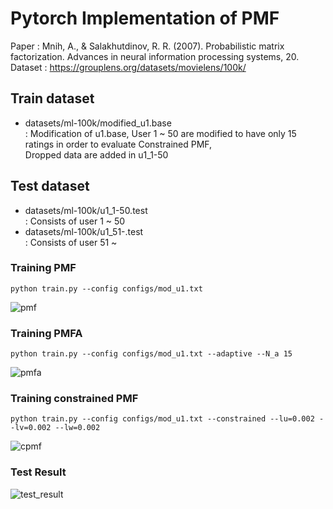 # Pytorch Implementation of PMF
Paper : Mnih, A., & Salakhutdinov, R. R. (2007). Probabilistic matrix factorization. Advances in neural information processing systems, 20.
Dataset : https://grouplens.org/datasets/movielens/100k/

## Train dataset 
* datasets/ml-100k/modified_u1.base  
    : Modification of u1.base, User 1 ~ 50 are modified to have only 15 ratings in order to evaluate Constrained PMF,  
    Dropped data are added in u1_1-50
     
## Test dataset
* datasets/ml-100k/u1_1-50.test  
    : Consists of user 1 ~ 50
* datasets/ml-100k/u1_51-.test  
    : Consists of user 51 ~


### Training PMF

```
python train.py --config configs/mod_u1.txt
```
![pmf](https://github.com/hhhhnFe/DSAIL_2023_Summer/assets/49011793/f80f4529-e43d-4b3b-b751-f7f684337dc1)

### Training PMFA

```
python train.py --config configs/mod_u1.txt --adaptive --N_a 15
```
![pmfa](https://github.com/hhhhnFe/DSAIL_2023_Summer/assets/49011793/cf3608ec-33f6-4a66-b903-500bff88e84f)

### Training constrained PMF

```
python train.py --config configs/mod_u1.txt --constrained --lu=0.002 --lv=0.002 --lw=0.002
```
![cpmf](https://github.com/hhhhnFe/DSAIL_2023_Summer/assets/49011793/f04cf7e9-e349-488c-baac-65c20a834885)

### Test Result
![test_result](https://github.com/hhhhnFe/DSAIL_2023_Summer/assets/49011793/b19a5067-3bfa-40a4-a9bd-45897b0a4c13)
